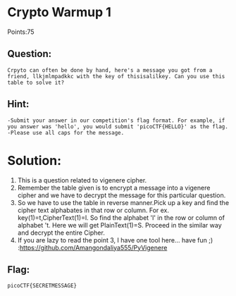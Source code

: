 #  Crypto Warmup 1

Points:75

## Question:

```
Crpyto can often be done by hand, here's a message you got from a friend, llkjmlmpadkkc with the key of thisisalilkey. Can you use this table to solve it?
```


## Hint:

```
-Submit your answer in our competition's flag format. For example, if you answer was 'hello', you would submit 'picoCTF{HELLO}' as the flag.
-Please use all caps for the message.
```


# Solution:

1. This is a question related to vigenere cipher.
2. Remember the table given is to encrypt a message into a vigenere cipher and we have to decrypt the message for this particular      question.
3. So we have to use the table in reverse manner.Pick up a key and find the cipher text alphabates in that row or column. For ex. key(1)=t,CipherText(1)=l. So find the alphabet 'l' in the row or column of alphabet 't. Here we will get PlainText(1)=S. Proceed in the similar way and decrypt the entire Cipher.
4. If you are lazy to read the point 3, I have one tool here... have fun ;) :https://github.com/Amangondaliya555/PyVigenere

## Flag:

```
picoCTF{SECRETMESSAGE}
```
